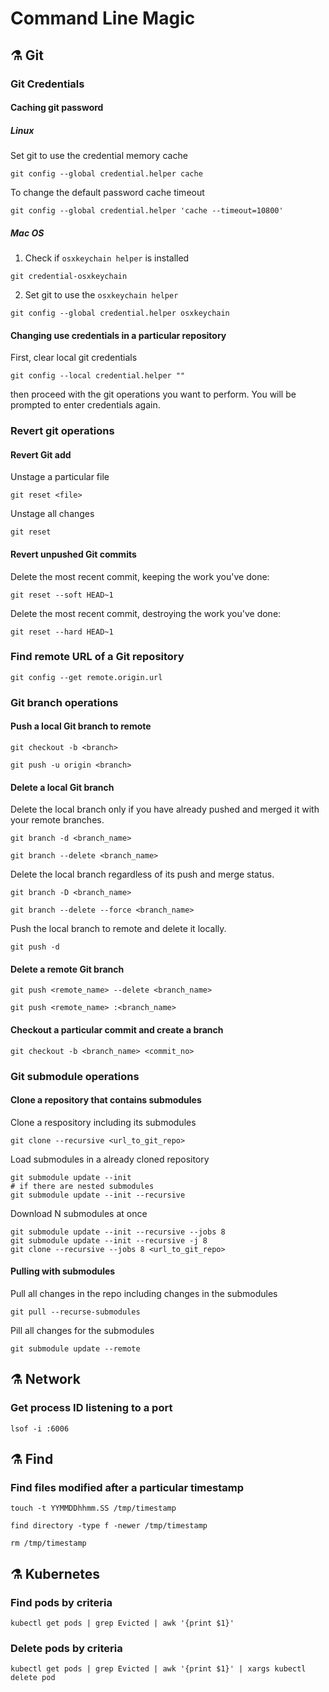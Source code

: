 # Command Line Magic 

## ⚗️ Git

### Git Credentials

#### Caching git password

##### Linux 
Set git to use the credential memory cache
```
git config --global credential.helper cache
```

To change the default password cache timeout
```
git config --global credential.helper 'cache --timeout=10800'
```

##### Mac OS
1. Check if `osxkeychain helper` is installed
```
git credential-osxkeychain
```
2. Set git to use the `osxkeychain helper`
```
git config --global credential.helper osxkeychain
```

#### Changing use credentials in a particular repository
First, clear local git credentials
```
git config --local credential.helper ""
```
then proceed with the git operations you want to perform. You will be prompted to enter credentials again.

### Revert git operations
#### Revert Git add
Unstage a particular file
```
git reset <file>
```
Unstage all changes
```
git reset
```
#### Revert unpushed Git commits
Delete the most recent commit, keeping the work you've done:
```
git reset --soft HEAD~1
```

Delete the most recent commit, destroying the work you've done:
```
git reset --hard HEAD~1
```

### Find remote URL of a Git repository
```
git config --get remote.origin.url
```

### Git branch operations
#### Push a local Git branch to remote
```
git checkout -b <branch>

git push -u origin <branch>
```

#### Delete a local Git branch

Delete the local branch only if you have already pushed and merged it with your remote branches.
```
git branch -d <branch_name>

git branch --delete <branch_name>
```

Delete the local branch regardless of its push and merge status.
```
git branch -D <branch_name>

git branch --delete --force <branch_name>
```

Push the local branch to remote and delete it locally.
```
git push -d
```

#### Delete a remote Git branch
```
git push <remote_name> --delete <branch_name>

git push <remote_name> :<branch_name>
```

#### Checkout a particular commit and create a branch
```
git checkout -b <branch_name> <commit_no>
```

### Git submodule operations
#### Clone a repository that contains submodules
Clone a respository including its submodules
```
git clone --recursive <url_to_git_repo>
```
Load submodules in a already cloned repository
```
git submodule update --init
# if there are nested submodules
git submodule update --init --recursive
```
Download N submodules at once
```
git submodule update --init --recursive --jobs 8
git submodule update --init --recursive -j 8
git clone --recursive --jobs 8 <url_to_git_repo>
```
#### Pulling with submodules
Pull all changes in the repo including changes in the submodules
```
git pull --recurse-submodules
```
Pill all changes for the submodules
```
git submodule update --remote
```

## ⚗️ Network
### Get process ID listening to a port
```
lsof -i :6006
```

## ⚗️ Find
### Find files modified after a particular timestamp
```
touch -t YYMMDDhhmm.SS /tmp/timestamp 

find directory -type f -newer /tmp/timestamp

rm /tmp/timestamp
```

## ⚗️ Kubernetes
### Find pods by criteria
```
kubectl get pods | grep Evicted | awk '{print $1}' 
```

### Delete pods by criteria
```
kubectl get pods | grep Evicted | awk '{print $1}' | xargs kubectl delete pod
```
